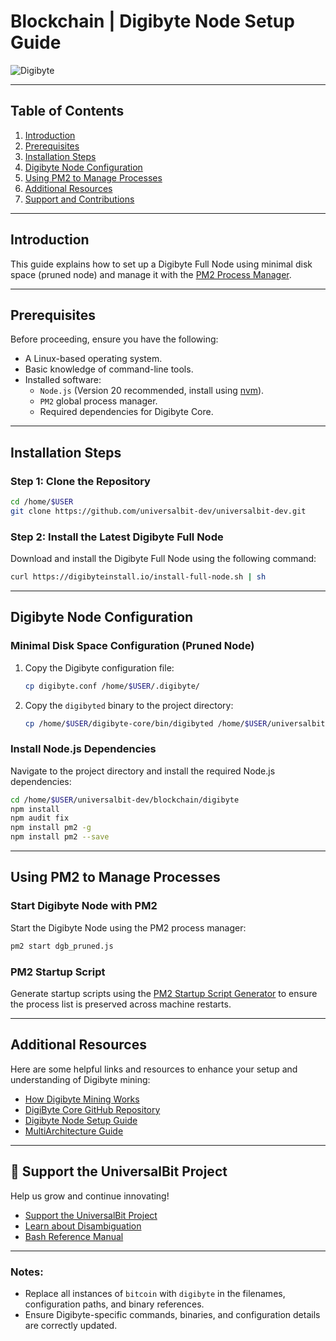 # Blockchain | Digibyte Node Setup Guide

![Digibyte](https://img.shields.io/badge/digibyte-0055FF?style=for-the-badge&logo=digibyte&logoColor=white)

---

## Table of Contents
1. [Introduction](#introduction)
2. [Prerequisites](#prerequisites)
3. [Installation Steps](#installation-steps)
4. [Digibyte Node Configuration](#digibyte-node-configuration)
5. [Using PM2 to Manage Processes](#using-pm2-to-manage-processes)
6. [Additional Resources](#additional-resources)
7. [Support and Contributions](#support-and-contributions)

---

## Introduction

This guide explains how to set up a Digibyte Full Node using minimal disk space (pruned node) and manage it with the [PM2 Process Manager](https://pm2.io/docs/runtime/guide/process-management/).

---

## Prerequisites

Before proceeding, ensure you have the following:
- A Linux-based operating system.
- Basic knowledge of command-line tools.
- Installed software:
  - `Node.js` (Version 20 recommended, install using [nvm](https://github.com/nvm-sh/nvm)).
  - `PM2` global process manager.
  - Required dependencies for Digibyte Core.

---

## Installation Steps

### Step 1: Clone the Repository
```bash
cd /home/$USER
git clone https://github.com/universalbit-dev/universalbit-dev.git
```

### Step 2: Install the Latest Digibyte Full Node
Download and install the Digibyte Full Node using the following command:
```bash
curl https://digibyteinstall.io/install-full-node.sh | sh
```

---

## Digibyte Node Configuration

### Minimal Disk Space Configuration (Pruned Node)
1. Copy the Digibyte configuration file:
    ```bash
    cp digibyte.conf /home/$USER/.digibyte/
    ```
2. Copy the `digibyted` binary to the project directory:
    ```bash
    cp /home/$USER/digibyte-core/bin/digibyted /home/$USER/universalbit-dev/blockchain/digibyte/
    ```

### Install Node.js Dependencies
Navigate to the project directory and install the required Node.js dependencies:
```bash
cd /home/$USER/universalbit-dev/blockchain/digibyte
npm install
npm audit fix
npm install pm2 -g
npm install pm2 --save
```

---

## Using PM2 to Manage Processes

### Start Digibyte Node with PM2
Start the Digibyte Node using the PM2 process manager:
```bash
pm2 start dgb_pruned.js
```

### PM2 Startup Script
Generate startup scripts using the [PM2 Startup Script Generator](https://pm2.keymetrics.io/docs/usage/startup/) to ensure the process list is preserved across machine restarts.

---

## Additional Resources

Here are some helpful links and resources to enhance your setup and understanding of Digibyte mining:

- [How Digibyte Mining Works](https://www.digibytewiki.com/)
- [DigiByte Core GitHub Repository](https://github.com/digibyte/digibyte)
- [Digibyte Node Setup Guide](https://www.digibyte.org/)
- [MultiArchitecture Guide](https://wiki.debian.org/Multiarch/HOWTO)

---

## 📢 Support the UniversalBit Project
Help us grow and continue innovating!  
- [Support the UniversalBit Project](https://github.com/universalbit-dev/universalbit-dev/tree/main/support)  
- [Learn about Disambiguation](https://en.wikipedia.org/wiki/Wikipedia:Disambiguation)  
- [Bash Reference Manual](https://www.gnu.org/software/bash/manual/)

---

### Notes:
- Replace all instances of `bitcoin` with `digibyte` in the filenames, configuration paths, and binary references.
- Ensure Digibyte-specific commands, binaries, and configuration details are correctly updated.
